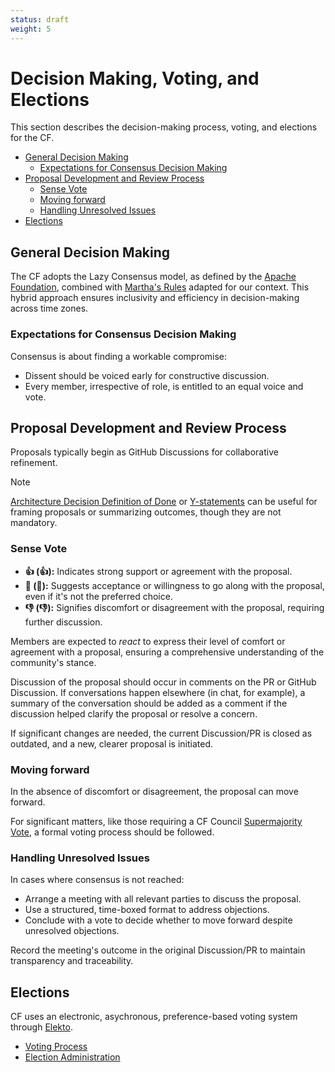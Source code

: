 ```yaml
---
status: draft
weight: 5
---
```

# Decision Making, Voting, and Elections

This section describes the decision-making process, voting, and elections for the CF.

- [General Decision Making](#general-decision-making)
  - [Expectations for Consensus Decision Making](#expectations-for-consensus-decision-making)
- [Proposal Development and Review Process](#proposal-development-and-review-process)
  - [Sense Vote](#sense-vote)
  - [Moving forward](#moving-forward)
  - [Handling Unresolved Issues](#handling-unresolved-issues)
- [Elections](#elections)

## General Decision Making

The CF adopts the Lazy Consensus model, as defined by the [Apache Foundation](https://community.apache.org/committers/decisionMaking.html), combined with [Martha's Rules](https://digitalcommons.unl.edu/cgi/viewcontent.cgi?article=1825&context=sociologyfacpub) adapted for our context. This hybrid approach ensures inclusivity and efficiency in decision-making across time zones.

### Expectations for Consensus Decision Making

Consensus is about finding a workable compromise:
- Dissent should be voiced early for constructive discussion.
- Every member, irrespective of role, is entitled to an equal voice and vote.

## Proposal Development and Review Process

Proposals typically begin as GitHub Discussions for collaborative refinement. 

> [!NOTE]
> [Architecture Decision Definition of Done][ADD] or [Y-statements][y-statements] can be useful for framing proposals or summarizing outcomes, though they are not mandatory.

[ADD]: https://www.ozimmer.ch/practices/2020/05/22/ADDefinitionOfDone.html
[y-statements]: https://medium.com/olzzio/y-statements-10eb07b5a177

### Sense Vote

- **👍 (:+1:):** Indicates strong support or agreement with the proposal.
- **👀 (:eyes:):** Suggests acceptance or willingness to go along with the proposal, even if it's not the preferred choice.
- **👎 (:-1:):** Signifies discomfort or disagreement with the proposal, requiring further discussion.

Members are expected to *react* to express their level of comfort or agreement with a proposal, 
ensuring a comprehensive understanding of the community's stance. 

Discussion of the proposal should occur in comments on the PR or GitHub Discussion. If conversations happen elsewhere (in chat, for example), a summary of the conversation should be added as a comment if the discussion helped clarify the proposal or resolve a concern.

If significant changes are needed, the current Discussion/PR is closed as outdated, and a new, clearer proposal is initiated.

### Moving forward

In the absence of discomfort or disagreement, the proposal can move forward.

For significant matters, like those requiring a CF Council [Supermajority Vote][cfc-sv], a formal voting process should be followed.

[cfc-sv]: ./3-cf-council.md#matters-requiring-supermajority-vote

### Handling Unresolved Issues

In cases where consensus is not reached:

- Arrange a meeting with all relevant parties to discuss the proposal.
- Use a structured, time-boxed format to address objections.
- Conclude with a vote to decide whether to move forward despite unresolved objections.

Record the meeting's outcome in the original Discussion/PR to maintain transparency and traceability.

## Elections

CF uses an electronic, asychronous, preference-based voting system through [Elekto](https://elekto.dev/docs/).

- [Voting Process](https://elekto.dev/docs/voting/)
- [Election Administration](https://elekto.dev/docs/administration/)
